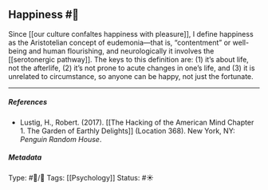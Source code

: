 ## Happiness  #🧠 

Since [[our culture confaltes happiness with pleasure]], I define happiness as the Aristotelian concept of eudemonia—that is, “contentment” or well-being and human flourishing, and neurologically it involves the [[serotonergic pathway]]. The keys to this definition are: (1) it’s about life, not the afterlife, (2) it’s not prone to acute changes in one’s life, and (3) it is unrelated to circumstance, so anyone can be happy, not just the fortunate.

___

##### References

- Lustig, H., Robert. (2017). [[The Hacking of the American Mind Chapter 1. The Garden of Earthly Delights]] (Location 368). New York, NY: _Penguin Random House_.

##### Metadata

Type: #🔵/🔵 
Tags: [[Psychology]]
Status: #☀️ 